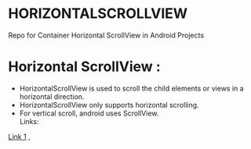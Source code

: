# HORIZONTALSCROLLVIEW
Repo for Container Horizontal ScrollView in Android Projects

# Horizontal ScrollView :

- HorizontalScrollView is used to scroll the child elements or views in a 
horizontal direction.
- HorizontalScrollView only supports horizontal scrolling.
- For vertical scroll, android uses ScrollView.  
Links:

[Link 1](https://developer.android.com/reference/android/widget/HorizontalScrollView) ,


